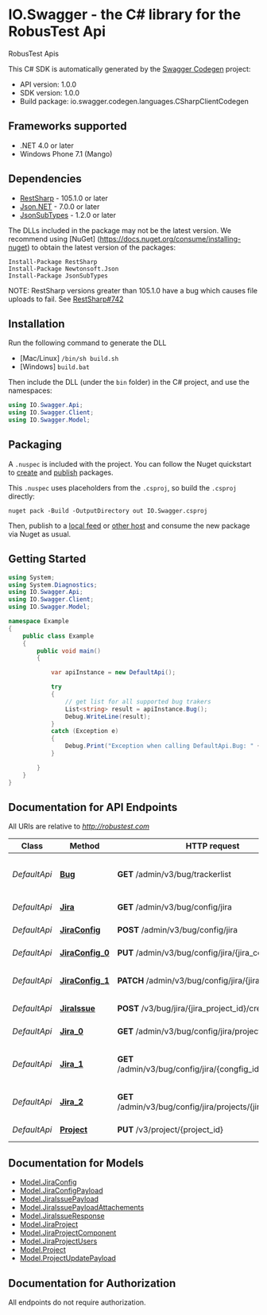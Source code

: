 # IO.Swagger - the C# library for the RobusTest Api

RobusTest Apis

This C# SDK is automatically generated by the [Swagger Codegen](https://github.com/swagger-api/swagger-codegen) project:

- API version: 1.0.0
- SDK version: 1.0.0
- Build package: io.swagger.codegen.languages.CSharpClientCodegen

<a name="frameworks-supported"></a>
## Frameworks supported
- .NET 4.0 or later
- Windows Phone 7.1 (Mango)

<a name="dependencies"></a>
## Dependencies
- [RestSharp](https://www.nuget.org/packages/RestSharp) - 105.1.0 or later
- [Json.NET](https://www.nuget.org/packages/Newtonsoft.Json/) - 7.0.0 or later
- [JsonSubTypes](https://www.nuget.org/packages/JsonSubTypes/) - 1.2.0 or later

The DLLs included in the package may not be the latest version. We recommend using [NuGet] (https://docs.nuget.org/consume/installing-nuget) to obtain the latest version of the packages:
```
Install-Package RestSharp
Install-Package Newtonsoft.Json
Install-Package JsonSubTypes
```

NOTE: RestSharp versions greater than 105.1.0 have a bug which causes file uploads to fail. See [RestSharp#742](https://github.com/restsharp/RestSharp/issues/742)

<a name="installation"></a>
## Installation
Run the following command to generate the DLL
- [Mac/Linux] `/bin/sh build.sh`
- [Windows] `build.bat`

Then include the DLL (under the `bin` folder) in the C# project, and use the namespaces:
```csharp
using IO.Swagger.Api;
using IO.Swagger.Client;
using IO.Swagger.Model;
```
<a name="packaging"></a>
## Packaging

A `.nuspec` is included with the project. You can follow the Nuget quickstart to [create](https://docs.microsoft.com/en-us/nuget/quickstart/create-and-publish-a-package#create-the-package) and [publish](https://docs.microsoft.com/en-us/nuget/quickstart/create-and-publish-a-package#publish-the-package) packages.

This `.nuspec` uses placeholders from the `.csproj`, so build the `.csproj` directly:

```
nuget pack -Build -OutputDirectory out IO.Swagger.csproj
```

Then, publish to a [local feed](https://docs.microsoft.com/en-us/nuget/hosting-packages/local-feeds) or [other host](https://docs.microsoft.com/en-us/nuget/hosting-packages/overview) and consume the new package via Nuget as usual.

<a name="getting-started"></a>
## Getting Started

```csharp
using System;
using System.Diagnostics;
using IO.Swagger.Api;
using IO.Swagger.Client;
using IO.Swagger.Model;

namespace Example
{
    public class Example
    {
        public void main()
        {

            var apiInstance = new DefaultApi();

            try
            {
                // get list for all supported bug trakers
                List<string> result = apiInstance.Bug();
                Debug.WriteLine(result);
            }
            catch (Exception e)
            {
                Debug.Print("Exception when calling DefaultApi.Bug: " + e.Message );
            }

        }
    }
}
```

<a name="documentation-for-api-endpoints"></a>
## Documentation for API Endpoints

All URIs are relative to *http://robustest.com*

Class | Method | HTTP request | Description
------------ | ------------- | ------------- | -------------
*DefaultApi* | [**Bug**](docs/DefaultApi.md#bug) | **GET** /admin/v3/bug/trackerlist | get list for all supported bug trakers
*DefaultApi* | [**Jira**](docs/DefaultApi.md#jira) | **GET** /admin/v3/bug/config/jira | get all jira config
*DefaultApi* | [**JiraConfig**](docs/DefaultApi.md#jiraconfig) | **POST** /admin/v3/bug/config/jira | create a jira config
*DefaultApi* | [**JiraConfig_0**](docs/DefaultApi.md#jiraconfig_0) | **PUT** /admin/v3/bug/config/jira/{jira_config_id} | update a jira config
*DefaultApi* | [**JiraConfig_1**](docs/DefaultApi.md#jiraconfig_1) | **PATCH** /admin/v3/bug/config/jira/{jira_config_id} | update all projects for a jira config
*DefaultApi* | [**JiraIssue**](docs/DefaultApi.md#jiraissue) | **POST** /v3/bug/jira/{jira_project_id}/create | create a jira issue
*DefaultApi* | [**Jira_0**](docs/DefaultApi.md#jira_0) | **GET** /admin/v3/bug/config/jira/projects | get all jira project
*DefaultApi* | [**Jira_1**](docs/DefaultApi.md#jira_1) | **GET** /admin/v3/bug/config/jira/{congfig_id}/projects | get all jira project for given config
*DefaultApi* | [**Jira_2**](docs/DefaultApi.md#jira_2) | **GET** /admin/v3/bug/config/jira/projects/{jira_project_id} | get a jira project  details
*DefaultApi* | [**Project**](docs/DefaultApi.md#project) | **PUT** /v3/project/{project_id} | Update Project


<a name="documentation-for-models"></a>
## Documentation for Models

 - [Model.JiraConfig](docs/JiraConfig.md)
 - [Model.JiraConfigPayload](docs/JiraConfigPayload.md)
 - [Model.JiraIssuePayload](docs/JiraIssuePayload.md)
 - [Model.JiraIssuePayloadAttachements](docs/JiraIssuePayloadAttachements.md)
 - [Model.JiraIssueResponse](docs/JiraIssueResponse.md)
 - [Model.JiraProject](docs/JiraProject.md)
 - [Model.JiraProjectComponent](docs/JiraProjectComponent.md)
 - [Model.JiraProjectUsers](docs/JiraProjectUsers.md)
 - [Model.Project](docs/Project.md)
 - [Model.ProjectUpdatePayload](docs/ProjectUpdatePayload.md)


<a name="documentation-for-authorization"></a>
## Documentation for Authorization

All endpoints do not require authorization.
